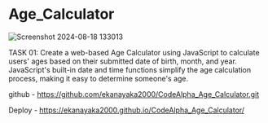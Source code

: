 # Age_Calculator
![Screenshot 2024-08-18 133013](https://github.com/user-attachments/assets/a4eecad9-0d3f-440c-b8d3-833ce8e39161)

TASK 01:
Create a web-based Age Calculator using JavaScript to calculate users' ages based on their submitted date of birth, month, and year. JavaScript's built-in date and time functions simplify the age calculation process, making it easy to determine someone's age.

github - https://github.com/ekanayaka2000/CodeAlpha_Age_Calculator.git

Deploy - https://ekanayaka2000.github.io/CodeAlpha_Age_Calculator/
